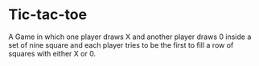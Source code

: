 # Tic-tac-toe
A Game in which one player draws X and another player draws 0 inside a set of nine square and each player tries to be the first to fill a row of squares with either X or 0. 
